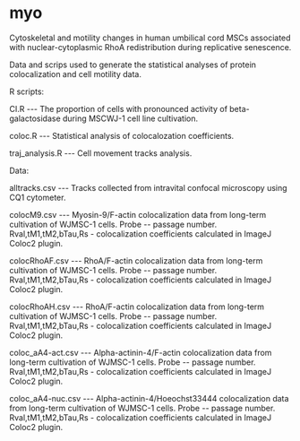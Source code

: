 # myo

Cytoskeletal and motility changes in human umbilical cord MSCs associated with nuclear-cytoplasmic RhoА redistribution during replicative senescence.

Data and scrips used to generate the statistical analyses of protein colocalization and cell motility data.

R scripts:

CI.R --- The proportion of cells with pronounced activity of beta-galactosidase during MSCWJ-1 cell line cultivation.

coloc.R --- Statistical analysis of colocalozation coefficients.

traj_analysis.R --- Cell movement tracks analysis.

Data:

alltracks.csv --- Tracks collected from intravital confocal microscopy using CQ1 cytometer.

colocM9.csv --- Myosin-9/F-actin colocalization data from long-term cultivation of WJMSC-1 cells. Probe -- passage number.  Rval,tM1,tM2,bTau,Rs - colocalization coefficients calculated in ImageJ Coloc2 plugin.

colocRhoAF.csv --- RhoA/F-actin colocalization data from long-term cultivation of WJMSC-1 cells. Probe -- passage number. Rval,tM1,tM2,bTau,Rs - colocalization coefficients calculated in ImageJ Coloc2 plugin.

colocRhoAH.csv --- RhoA/F-actin colocalization data from long-term cultivation of WJMSC-1 cells. Probe -- passage number. Rval,tM1,tM2,bTau,Rs - colocalization coefficients calculated in ImageJ Coloc2 plugin.

coloc_aA4-act.csv --- Alpha-actinin-4/F-actin colocalization data from long-term cultivation of WJMSC-1 cells. Probe -- passage number. Rval,tM1,tM2,bTau,Rs - colocalization coefficients calculated in ImageJ Coloc2 plugin.

coloc_aA4-nuc.csv --- Alpha-actinin-4/Hoeochst33444 colocalization data from long-term cultivation of WJMSC-1 cells. Probe -- passage number. Rval,tM1,tM2,bTau,Rs - colocalization coefficients calculated in ImageJ Coloc2 plugin.


